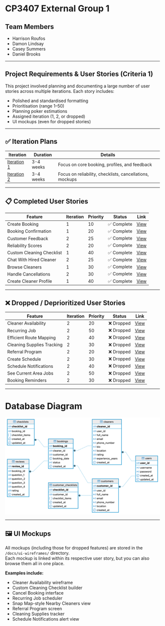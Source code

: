 # CP3407 External Group 1

## Team Members

- Harrison Roufos
- Damon Lindsay
- Casey Summers
- Daniel Brooks

---

## Project Requirements & User Stories (Criteria 1)

This project involved planning and documenting a large number of user stories across multiple iterations. Each story
includes:

- Polished and standardised formatting
- Prioritisation (range 1–50)
- Planning poker estimations
- Assigned iteration (1, 2, or dropped)
- UI mockups (even for dropped stories)

---

## ✅ Iteration Plans

| Iteration                                       | Duration  | Details                                                  |
|-------------------------------------------------|-----------|----------------------------------------------------------|
| [Iteration 1](./iterations/iteration_1_plan.md) | 3-4 weeks | Focus on core booking, profiles, and feedback            |
| [Iteration 2](./iterations/iteration_2_plan.md) | 3-4 weeks | Focus on reliability, checklists, cancellations, mockups |

---

## 📋 Completed User Stories

| Feature                   | Iteration | Priority | Status     | Link                                                           |
|---------------------------|-----------|----------|------------|----------------------------------------------------------------|
| Create Booking            | 1         | 10       | ✅ Complete | [View](./user_stories/user_story_create_booking.md)            |
| Booking Confirmation      | 1         | 20       | ✅ Complete | [View](./user_stories/user_story_booking_confirmation.md)      |
| Customer Feedback         | 2         | 25       | ✅ Complete | [View](./user_stories/user_story_customer_feedback.md)         |
| Reliability Scores        | 2         | 20       | ✅ Complete | [View](./user_stories/user_story_reliability_scores.md)        |
| Custom Cleaning Checklist | 1         | 40       | ✅ Complete | [View](./user_stories/user_story_custom_cleaning_checklist.md) |
| Chat With Hired Cleaner   | 2         | 25       | ✅ Complete | [View](./user_stories/user_story_chat_with_hired_cleaner.md)   |
| Browse Cleaners           | 1         | 30       | ✅ Complete | [View](./user_stories/user_story_browse_cleaners.md)           |
| Handle Cancellations      | 2         | 30       | ✅ Complete | [View](./user_stories/user_story_handle_cancellations.md)      |
| Create Cleaner Profile    | 1         | 40       | ✅ Complete | [View](./user_stories/user_story_create_cleaner_profile.md)    |

---

## ❌ Dropped / Deprioritized User Stories

| Feature                    | Iteration | Priority | Status    | Link                                                                |
|----------------------------|-----------|----------|-----------|---------------------------------------------------------------------|
| Cleaner Availability       | 2         | 20       | ❌ Dropped | [View](./user_stories/user_story_cleaner_availability.md)           |
| Recurring Job              | 2         | 50       | ❌ Dropped | [View](./user_stories/user_story_recurring_job.md)                  |
| Efficient Route Mapping    | 2         | 40       | ❌ Dropped | [View](./user_stories/user_story_efficient_route_mapping.md)        |
| Cleaning Supplies Tracking | 2         | 30       | ❌ Dropped | [View](./user_stories/user_story_cleaning_supplies_tracking.md)     |
| Referral Program           | 2         | 20       | ❌ Dropped | [View](./user_stories/user_story_referral_program_for_customers.md) |
| Create Schedule            | 2         | 30       | ❌ Dropped | [View](./user_stories/user_story_create_schedule.md)                |
| Schedule Notifications     | 2         | 40       | ❌ Dropped | [View](./user_stories/user_story_schedule_notifications.md)         |
| See Current Area Jobs      | 2         | 50       | ❌ Dropped | [View](./user_stories/user_story_see_current_area_cleaning_jobs.md) |
| Booking Reminders          | 2         | 30       | ❌ Dropped | [View](./user_stories/user_story_booking_reminders.md)              |

---
# Database Diagram
![database diagram](/database_files/myclean_database_diagram.png)

---

## 🖼️ UI Mockups

All mockups (including those for dropped features) are stored in the `/docs/ui-wireframes/` directory.  
Each mockup is linked within its respective user story, but you can also browse them all in one place.

**Examples include:**

- Cleaner Availability wireframe
- Custom Cleaning Checklist builder
- Cancel Booking interface
- Recurring Job scheduler
- Snap Map-style Nearby Cleaners view
- Referral Program screen
- Cleaning Supplies tracker
- Schedule Notifications alert view  


